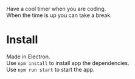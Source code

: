 Have a cool timer when you are coding. <br>
When the time is up you can take a break.

# Install
Made in Electron. <br>
Use `npm install` to install app the dependencies. <br>
Use `npm run start` to start the app.